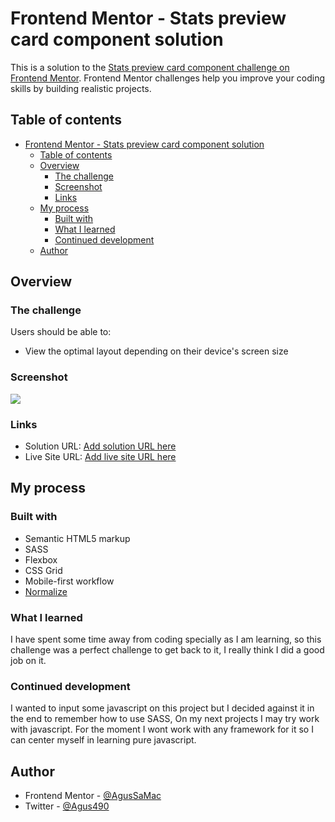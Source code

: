 # Frontend Mentor - Stats preview card component solution

This is a solution to the [Stats preview card component challenge on Frontend Mentor](https://www.frontendmentor.io/challenges/stats-preview-card-component-8JqbgoU62). Frontend Mentor challenges help you improve your coding skills by building realistic projects. 

## Table of contents

- [Frontend Mentor - Stats preview card component solution](#frontend-mentor---stats-preview-card-component-solution)
  - [Table of contents](#table-of-contents)
  - [Overview](#overview)
    - [The challenge](#the-challenge)
    - [Screenshot](#screenshot)
    - [Links](#links)
  - [My process](#my-process)
    - [Built with](#built-with)
    - [What I learned](#what-i-learned)
    - [Continued development](#continued-development)
  - [Author](#author)

## Overview

### The challenge

Users should be able to:

- View the optimal layout depending on their device's screen size

### Screenshot

![](/screenshot.jpg)

### Links

- Solution URL: [Add solution URL here](https://your-solution-url.com)
- Live Site URL: [Add live site URL here](https://your-live-site-url.com)

## My process

### Built with

- Semantic HTML5 markup
- SASS
- Flexbox
- CSS Grid
- Mobile-first workflow
- [Normalize](https://necolas.github.io/normalize.css/)

### What I learned

I have spent some time away from coding specially as I am learning, so this challenge was a perfect challenge to get back to it, I really think I did a good job on it.


### Continued development

I wanted to input some javascript on this project but I decided against it in the end to remember how to use SASS, On my next projects I may try work with javascript. For the moment I wont work with any framework for it so I can center myself in learning pure javascript.

## Author

- Frontend Mentor - [@AgusSaMac](https://www.frontendmentor.io/profile/AgusSaMac)
- Twitter - [@Agus490](https://twitter.com/agus490)